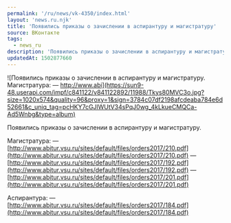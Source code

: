 ```yaml
---
permalink: '/ru/news/vk-4350/index.html'
layout: 'news.ru.njk'
title: 'Появились приказы о зачислении в аспирантуру и магистратуру'
source: ВКонтакте
tags:
  - news_ru
description: 'Появились приказы о зачислении в аспирантуру и магистратуру'
updatedAt: 1502877660
---
```

![Появились приказы о зачислении в аспирантуру и магистратуру. Магистратура:  — http://www.abi](https://sun9-48.userapi.com/impf/c841122/v841122892/11988/Tkys80MVC3o.jpg?size=1020x574&quality=96&proxy=1&sign=3784c07df2198afcdeaba784e6d52661&c_uniq_tag=pcHKY7cGJlWUtV34sPqJ0wg_4kLkueCMQCa-Ad5Wnbg&type=album)

Появились приказы о зачислении в аспирантуру и магистратуру.

Магистратура:
— [http://www.abitur.vsu.ru/sites/default/files/orders2017/210.pdf](http://www.abitur.vsu.ru/sites/default/files/orders2017/210.pdf)
— [http://www.abitur.vsu.ru/sites/default/files/orders2017/192.pdf](http://www.abitur.vsu.ru/sites/default/files/orders2017/192.pdf)
— [http://www.abitur.vsu.ru/sites/default/files/orders2017/201.pdf](http://www.abitur.vsu.ru/sites/default/files/orders2017/201.pdf)

Аспирантура:
— [http://www.abitur.vsu.ru/sites/default/files/orders2017/184.pdf](http://www.abitur.vsu.ru/sites/default/files/orders2017/184.pdf)
